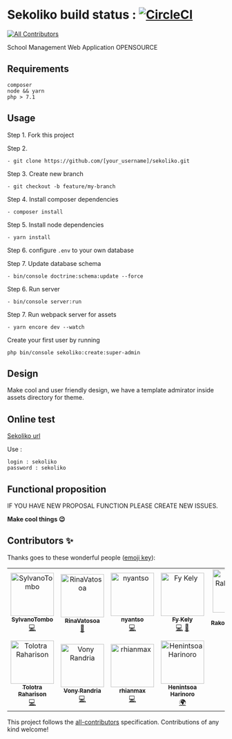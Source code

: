# Sekoliko build status : [![CircleCI](https://circleci.com/gh/julkwel/sekoliko/tree/develop.svg?style=svg)](https://circleci.com/gh/julkwel/sekoliko/tree/develop)
[![All Contributors](https://img.shields.io/badge/all_contributors-11-orange.svg?style=flat-square)](#contributors)

School Management Web Application OPENSOURCE

## Requirements
```
composer
node && yarn
php > 7.1
```
## Usage
Step 1. Fork this project

Step 2. 

`- git clone https://github.com/[your_username]/sekoliko.git`

Step 3. Create new branch 

`- git checkout -b feature/my-branch`

Step 4. Install composer dependencies

`- composer install` 

Step 5. Install node dependencies

`- yarn install`

Step 6. configure `.env` to your own database

Step 7. Update database schema

`- bin/console doctrine:schema:update --force`

Step 6. Run server

`- bin/console server:run`

Step 7. Run webpack server for assets

`- yarn encore dev --watch`

Create your first user by running 

`php bin/console sekoliko:create:super-admin`

## Design 
Make cool and user friendly design, we have a template admirator inside assets directory for theme.

## Online test
[Sekoliko url](https://www.techzara.org/sekoliko/login) 

Use : 
```
login : sekoliko
password : sekoliko
```

## Functional proposition
IF YOU HAVE NEW PROPOSAL FUNCTION PLEASE CREATE NEW ISSUES.

**Make cool things :wink:**

## Contributors ✨

Thanks goes to these wonderful people ([emoji key](https://allcontributors.org/docs/en/emoji-key)):

<!-- ALL-CONTRIBUTORS-LIST:START - Do not remove or modify this section -->
<!-- prettier-ignore -->
<table>
  <tr>
    <td align="center"><a href="https://heuristic-raman-24225d.netlify.com"><img src="https://avatars1.githubusercontent.com/u/40351002?v=4" width="100px;" alt="SylvanoTombo"/><br /><sub><b>SylvanoTombo</b></sub></a><br /><a href="https://github.com/julkwel/sekoliko/commits?author=SylvanoTombo" title="Code">💻</a></td>
    <td align="center"><a href="https://github.com/RinaVatosoa"><img src="https://avatars2.githubusercontent.com/u/45585022?v=4" width="100px;" alt="RinaVatosoa"/><br /><sub><b>RinaVatosoa</b></sub></a><br /><a href="#design-RinaVatosoa" title="Design">🎨</a></td>
    <td align="center"><a href="https://www.devinart.net/"><img src="https://avatars0.githubusercontent.com/u/35923219?v=4" width="100px;" alt="nyantso"/><br /><sub><b>nyantso</b></sub></a><br /><a href="https://github.com/julkwel/sekoliko/commits?author=Nantso" title="Code">💻</a></td>
    <td align="center"><a href="https://github.com/Fy-Rakotondrabe"><img src="https://avatars2.githubusercontent.com/u/45007981?v=4" width="100px;" alt="Fy Kely"/><br /><sub><b>Fy Kely</b></sub></a><br /><a href="https://github.com/julkwel/sekoliko/commits?author=Fy-Rakotondrabe" title="Code">💻</a> <a href="#design-Fy-Rakotondrabe" title="Design">🎨</a></td>
    <td align="center"><a href="https://github.com/chrys-elrak"><img src="https://avatars0.githubusercontent.com/u/40733956?v=4" width="100px;" alt="Chrys Rakotonimanana"/><br /><sub><b>Chrys Rakotonimanana</b></sub></a><br /><a href="https://github.com/julkwel/sekoliko/commits?author=chrys-elrak" title="Code">💻</a></td>
    <td align="center"><a href="https://cvjulien.netlify.com/"><img src="https://avatars0.githubusercontent.com/u/30557565?v=4" width="100px;" alt="Jul"/><br /><sub><b>Jul</b></sub></a><br /><a href="#projectManagement-julkwel" title="Project Management">📆</a> <a href="#review-julkwel" title="Reviewed Pull Requests">👀</a> <a href="https://github.com/julkwel/sekoliko/commits?author=julkwel" title="Tests">⚠️</a> <a href="https://github.com/julkwel/sekoliko/commits?author=julkwel" title="Code">💻</a></td>
    <td align="center"><a href="https://www.facebook.com/hantsaniala"><img src="https://avatars1.githubusercontent.com/u/8157490?v=4" width="100px;" alt="Hantsaniala Eléo"/><br /><sub><b>Hantsaniala Eléo</b></sub></a><br /><a href="#design-hantsaniala" title="Design">🎨</a></td>
  </tr>
  <tr>
    <td align="center"><a href="http://tolotrasmile.github.io"><img src="https://avatars3.githubusercontent.com/u/8298581?v=4" width="100px;" alt="Tolotra Raharison"/><br /><sub><b>Tolotra Raharison</b></sub></a><br /><a href="https://github.com/julkwel/sekoliko/commits?author=tolotrasmile" title="Code">💻</a></td>
    <td align="center"><a href="https://github.com/vonyms"><img src="https://avatars3.githubusercontent.com/u/33556409?v=4" width="100px;" alt="Vony Randria"/><br /><sub><b>Vony Randria</b></sub></a><br /><a href="https://github.com/julkwel/sekoliko/commits?author=vonyms" title="Code">💻</a></td>
    <td align="center"><a href="https://github.com/max5055"><img src="https://avatars1.githubusercontent.com/u/39415739?v=4" width="100px;" alt="rhianmax"/><br /><sub><b>rhianmax</b></sub></a><br /><a href="https://github.com/julkwel/sekoliko/commits?author=max5055" title="Code">💻</a></td>
    <td align="center"><a href="https://github.com/HenintsoaHARINORO"><img src="https://avatars2.githubusercontent.com/u/48785203?v=4" width="100px;" alt="Henintsoa Harinoro"/><br /><sub><b>Henintsoa Harinoro</b></sub></a><br /><a href="#translation-HenintsoaHARINORO" title="Translation">🌍</a></td>
  </tr>
</table>

<!-- ALL-CONTRIBUTORS-LIST:END -->

This project follows the [all-contributors](https://github.com/all-contributors/all-contributors) specification. Contributions of any kind welcome!
